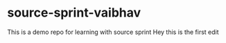 # source-sprint-vaibhav
This is a demo repo for learning with source sprint
Hey this is the first edit 
